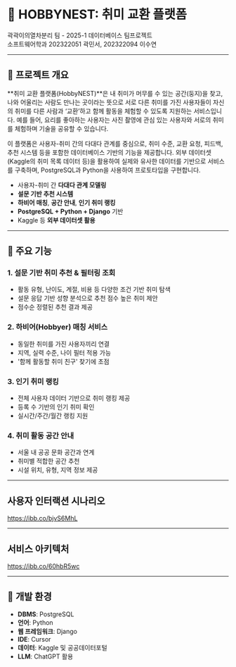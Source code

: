 # 🎯 HOBBYNEST: 취미 교환 플랫폼

곽곽이의열차분리 팀 - 2025-1 데이터베이스 팀프로젝트  
소프트웨어학과 202322051 곽민서, 202322094 이수연

---

## 📌 프로젝트 개요

**취미 교환 플랫폼(HobbyNEST)**은 내 취미가 머무를 수 있는 공간(둥지)을 찾고, 나와 어울리는 사람도 만나는 곳이라는 뜻으로 서로 다른 취미를 가진 사용자들이 자신의 취미를 다른 사람과 ‘교환’하고 함께 활동을 체험할 수 있도록 지원하는 서비스입니다. 예를 들어, 요리를 좋아하는 사용자는 사진 촬영에 관심 있는 사용자와 서로의 취미를 체험하며 기술을 공유할 수 있습니다.

이 플랫폼은 사용자-취미 간의 다대다 관계를 중심으로, 취미 수준, 교환 요청, 피드백, 추천 시스템 등을 포함한 데이터베이스 기반의 기능을 제공합니다. 외부 데이터셋(Kaggle의 취미 목록 데이터 등)을 활용하여 실제와 유사한 데이터를 기반으로 서비스를 구축하며, PostgreSQL과 Python을 사용하여 프로토타입을 구현합니다.

- 사용자-취미 간 **다대다 관계 모델링**
- **설문 기반 추천 시스템**
- **하비어 매칭**, **공간 안내**, **인기 취미 랭킹**
- **PostgreSQL + Python + Django** 기반
- Kaggle 등 **외부 데이터셋 활용**

---

## 🧩 주요 기능

### 1. 설문 기반 취미 추천 & 필터링 조회

- 활동 유형, 난이도, 계절, 비용 등 다양한 조건 기반 취미 탐색
- 설문 응답 기반 성향 분석으로 추천 점수 높은 취미 제안
- 점수순 정렬된 추천 결과 제공

### 2. 하비어(Hobbyer) 매칭 서비스

- 동일한 취미를 가진 사용자끼리 연결
- 지역, 실력 수준, 나이 필터 적용 가능
- '함께 활동할 취미 친구' 찾기에 초점

### 3. 인기 취미 랭킹

- 전체 사용자 데이터 기반으로 취미 랭킹 제공
- 등록 수 기반의 인기 취미 확인
- 실시간/주간/월간 랭킹 지원

### 4. 취미 활동 공간 안내

- 서울 내 공공 문화 공간과 연계
- 취미별 적합한 공간 추천
- 시설 위치, 유형, 지역 정보 제공

---

## 사용자 인터랙션 시나리오

https://ibb.co/bjvS6MhL

---

## 서비스 아키텍처

https://ibb.co/60hbR5wc

---

## 🧪 개발 환경

- **DBMS**: PostgreSQL
- **언어**: Python
- **웹 프레임워크**: Django
- **IDE**: Cursor
- **데이터**: Kaggle 및 공공데이터포털
- **LLM**: ChatGPT 활용
